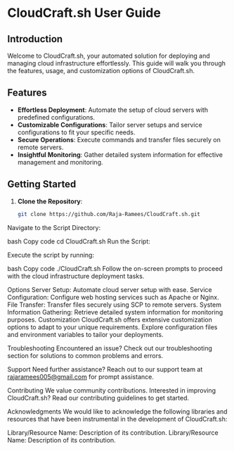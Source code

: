 # CloudCraft.sh User Guide

## Introduction

Welcome to CloudCraft.sh, your automated solution for deploying and managing cloud infrastructure effortlessly. This guide will walk you through the features, usage, and customization options of CloudCraft.sh.

## Features

- **Effortless Deployment**: Automate the setup of cloud servers with predefined configurations.
- **Customizable Configurations**: Tailor server setups and service configurations to fit your specific needs.
- **Secure Operations**: Execute commands and transfer files securely on remote servers.
- **Insightful Monitoring**: Gather detailed system information for effective management and monitoring.

## Getting Started

1. **Clone the Repository**:
   
   ```bash
   git clone https://github.com/Raja-Ramees/CloudCraft.sh.git
Navigate to the Script Directory:

bash
Copy code
cd CloudCraft.sh
Run the Script:

Execute the script by running:

bash
Copy code
./CloudCraft.sh
Follow the on-screen prompts to proceed with the cloud infrastructure deployment tasks.

Options
Server Setup: Automate cloud server setup with ease.
Service Configuration: Configure web hosting services such as Apache or Nginx.
File Transfer: Transfer files securely using SCP to remote servers.
System Information Gathering: Retrieve detailed system information for monitoring purposes.
Customization
CloudCraft.sh offers extensive customization options to adapt to your unique requirements. Explore configuration files and environment variables to tailor your deployments.

Troubleshooting
Encountered an issue? Check out our troubleshooting section for solutions to common problems and errors.

Support
Need further assistance? Reach out to our support team at rajaramees005@gmail.com for prompt assistance.

Contributing
We value community contributions. Interested in improving CloudCraft.sh? Read our contributing guidelines to get started.

Acknowledgments
We would like to acknowledge the following libraries and resources that have been instrumental in the development of CloudCraft.sh:

Library/Resource Name: Description of its contribution.
Library/Resource Name: Description of its contribution.
